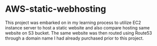 # AWS-static-webhosting
This project was embarked on in my learning process to utilize EC2 instance server to host a static website and also compare hosting same website on S3 bucket. The same website was then routed using Route53 through a domain name I had already purchased prior to this project. 
